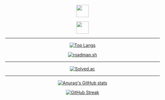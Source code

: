 <div align="center">

<a href="https://sms1875.github.io/"><img src="https://img.shields.io/badge/Blog-4285F4?style=flat-square&logo=blogger&logoColor=white" height="40"/></a>
  
<a href="https://aback-earwig-715.notion.site/Portfolio-138f6d719ba3804eb217d6af33079a07"><img src="https://img.shields.io/badge/Portfolio-333333?style=flat-square&logo=Notion&logoColor=white" height="40"/></a>
  
---

[![Top Langs](https://github-readme-stats.vercel.app/api/top-langs/?username=sms1875&layout=compact&size_weight=0.5&count_weight=0.5&langs_count=10)](https://github.com/anuraghazra/github-readme-stats)

[![roadmap.sh](https://roadmap.sh/card/tall/684939aead6d56a8063f0bcb?variant=dark&t=1752451945)](https://roadmap.sh)

---

[![Solved.ac](http://mazassumnida.wtf/api/v2/generate_badge?boj=sms1875)](https://solved.ac/sms1875)

---

[![Anurag's GitHub stats](https://github-readme-stats.vercel.app/api?username=sms1875)](https://github.com/anuraghazra/github-readme-stats)

[![GitHub Streak](https://streak-stats.demolab.com?user=sms1875&theme=merko)](https://git.io/streak-stats)<br>

</div>
